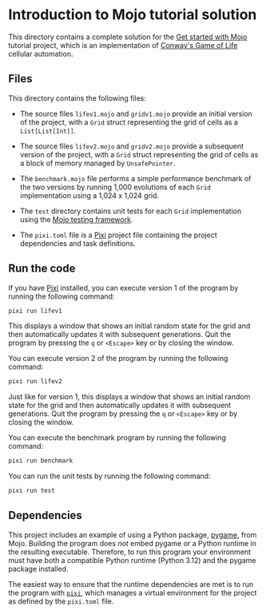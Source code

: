 # Introduction to Mojo tutorial solution

This directory contains a complete solution for the
[Get started with Mojo](https://docs.modular.com/mojo/manual/get-started)
tutorial project, which is an implementation of [Conway's Game of
Life](https://en.wikipedia.org/wiki/Conway%27s_Game_of_Life) cellular
automation.

## Files

This directory contains the following files:

- The source files `lifev1.mojo` and `gridv1.mojo` provide an initial version of
  the project, with a `Grid` struct representing the grid of cells as a
  `List[List[Int]]`.

- The source files `lifev2.mojo` and `gridv2.mojo` provide a subsequent version
  of the project, with a `Grid` struct representing the grid of cells as a block
  of memory managed by `UnsafePointer`.

- The `benchmark.mojo` file performs a simple performance benchmark of the two
  versions by running 1,000 evolutions of each `Grid` implementation using a
  1,024 x 1,024 grid.

- The `test` directory contains unit tests for each `Grid` implementation using
  the [Mojo testing framework](https://docs.modular.com/mojo/tools/testing).

- The `pixi.toml` file is a [Pixi](https://pixi.sh)
  project file containing the project dependencies and task definitions.

## Run the code

If you have [Pixi](https://pixi.sh/latest/) installed, you can
execute version 1 of the program by running the following command:

```bash
pixi run lifev1
```

This displays a window that shows an initial random state for the grid and then
automatically updates it with subsequent generations. Quit the program by
pressing the `q` or `<Escape>` key or by closing the window.

You can execute version 2 of the program by running the following command:

```bash
pixi run lifev2
```

Just like for version 1, this displays a window that shows an initial random
state for the grid and then automatically updates it with subsequent
generations. Quit the program by pressing the `q` or `<Escape>` key or by
closing the window.

You can execute the benchmark program by running the following command:

```bash
pixi run benchmark
```

You can run the unit tests by running the following command:

```bash
pixi run test
```

## Dependencies

This project includes an example of using a Python package,
[pygame](https://www.pygame.org/wiki/about), from Mojo. Building the program
does *not* embed pygame or a Python runtime in the resulting executable.
Therefore, to run this program your environment must have both a compatible
Python runtime (Python 3.12) and the pygame package installed.

The easiest way to ensure that the runtime dependencies are met is to run the
program with [`pixi`](https://pixi.sh), which manages a virtual
environment for the project as defined by the `pixi.toml` file.
